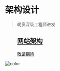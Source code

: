 # 架构设计

> 朝资深级工程师进发

<div class="leon-home">
    <dl class="leon-nav-list">
        <dd class="leon-nav-list-item leon-nav-list-item_one">
            <a class="p-link" href="#/architecture-design/web">
                <h2 class='p-title'>网站架构</h2>
                <span class='p-prompt'>敬请期待</span>
            </a>
        </dd>
    </dl>
</div>

![color]()